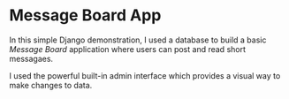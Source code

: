 # Message Board App

In this simple Django demonstration, I used a database to build a basic *Message Board* application where users can post and read short messagaes.

I used the powerful built-in admin interface which provides a visual way to make changes to data.